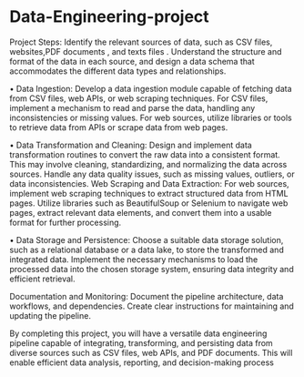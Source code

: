 # Data-Engineering-project
Project Steps:
Identify the relevant sources of data, such as CSV files, websites,PDF documents , and texts files . 
Understand the structure and format of the data in each source, and design a data schema that 
accommodates the different data types and relationships.

• Data Ingestion:
Develop a data ingestion module capable of fetching data from CSV files, web APIs, or web scraping 
techniques. For CSV files, implement a mechanism to read and parse the data, handling any 
inconsistencies or missing values. For web sources, utilize libraries or tools to retrieve data from APIs or 
scrape data from web pages.

• Data Transformation and Cleaning:
Design and implement data transformation routines to convert the raw data into a consistent format. This 
may involve cleaning, standardizing, and normalizing the data across sources. Handle any data quality 
issues, such as missing values, outliers, or data inconsistencies.
Web Scraping and Data Extraction:
For web sources, implement web scraping techniques to extract structured data from HTML pages. Utilize 
libraries such as BeautifulSoup or Selenium to navigate web pages, extract relevant data elements, and 
convert them into a usable format for further processing.


• Data Storage and Persistence:
Choose a suitable data storage solution, such as a relational database or a data lake, to store the transformed 
and integrated data. Implement the necessary mechanisms to load the processed data into the chosen 
storage system, ensuring data integrity and efficient retrieval.

Documentation and Monitoring:
Document the pipeline architecture, data workflows, and dependencies. Create clear instructions for 
maintaining and updating the pipeline.

By completing this project, you will have a versatile data engineering pipeline capable of integrating, 
transforming, and persisting data from diverse sources such as CSV files, web APIs, and PDF documents. 
This will enable efficient data analysis, reporting, and decision-making process
